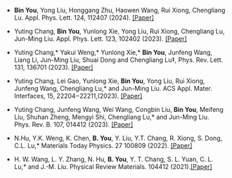 - <strong>Bin You</strong>, Yong Liu, Honggang Zhu, Haowen Wang, Rui Xiong, Chengliang Lu. Appl. Phys. Lett. 124, 112407 (2024).  [[Paper]](https://doi.org/10.1063/5.0189352) 

- Yuting Chang, <strong>Bin You</strong>, Yunlong Xie, Yong Liu, Rui Xiong, Chengliang Lu, Jun-Ming Liu. Appl. Phys. Lett. 123, 102402 (2023). [[Paper]](https://doi.org/10.1016/j.ijrmms.2024.105888)

- Yuting Chang,* Yakui Weng,* Yunlong Xie,* <strong>Bin You</strong>, Junfeng Wang, Liang Li, Jun-Ming Liu, Shuai Dong and Chengliang Lu‡, Phys. Rev. Lett. 131, 136701 (2023). [[Paper]](https://doi.org/10.1109/TGRS.2024.3371503) 

- Yuting Chang, Lei Gao, Yunlong Xie, <strong>Bin You</strong>, Yong Liu, Rui Xiong, Junfeng Wang, Chengliang Lu,* and Jun-Ming Liu. ACS Appl. Mater. Interfaces, 15, 22204−22211,(2023). [[Paper]](https://doi.org/10.13225/j.cnki.jccs.2023.0095)

- Yuting Chang, Junfeng Wang, Wei Wang, Congbin Liu, <strong>Bin You</strong>, Meifeng Liu, Shuhan Zheng, Mengyi Shi, Chengliang Lu,* and Jun-Ming Liu. Phys. Rev. B. 107, 014412 (2023). [[Paper]](https://doi.org/10.13225/j.cnki.jccs.2022.0680)

- N.Hu, Y.K. Weng, K. Chen, <strong>B. You</strong>, Y. Liu, Y.T. Chang, R. Xiong, S. Dong, C.L. Lu,* Materials Today Physics. 27 100809 (2022). [[Paper]](https://doi.org/10.1109/LCOMM.2021.3081593)

- H. W. Wang, L. Y. Zhang, N. Hu, <strong>B. You</strong>, Y. T. Chang, S. L. Yuan, C. L. Lu,* and J.-M. Liu. Physical Review Materials. 104412 (2021).[[Paper]](https://doi.org/10.1109/LCOMM.2021.3081593)

